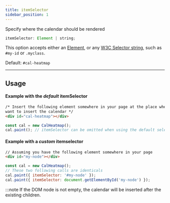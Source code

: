 ```yaml
---
title: itemSelector
sidebar_position: 1
---
```


<p class="subhead">Specify where the calendar should be rendered</p>

```js
itemSelector: Element | string;
```

This option accepts either an [Element](https://developer.mozilla.org/en-US/docs/Web/API/Element), or any [W3C Selector string](https://www.w3.org/TR/selectors-api/), such as `#my-id` or `.myclass`.

Default: `#cal-heatmap`

<hr />

## Usage

#### Example with the _default_ itemSelector

```html title="index.html"
/* Insert the following element somewhere in your page at the place where you
want to insert the calendar */
<div id="cal-heatmap"></div>
```

```js title="index.js"
const cal = new CalHeatmap();
cal.paint(); // itemSelector can be omitted when using the default selector
```

#### Example with a _custom_ itemselector

```html title="index.html"
// Assuming you have the following element somewhere in your page
<div id="my-node"></div>
```

```js title="index.js"
const cal = new CalHeatmap();
// These two following calls are identicals
cal.paint({ itemSelector: '#my-node' });
cal.paint({ itemSelector: document.getElementById('my-node') });
```

:::note
If the DOM node is not empty, the calendar will be inserted after the existing children.
